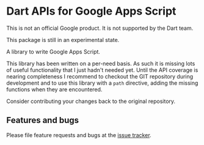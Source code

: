 # Dart APIs for Google Apps Script

This is not an official Google product. It is not supported by the Dart team.

This package is still in an experimental state.

A library to write Google Apps Script.

This library has been written on a per-need basis. As such it is missing lots
of useful functionality that I just hadn't needed yet. Until the API coverage
is nearing completeness I recommend to checkout the GIT repository during
development and to use this library with a `path` directive, adding the missing
functions when they are encountered.

Consider contributing your changes back to the original repository.

## Features and bugs

Please file feature requests and bugs at the [issue tracker][tracker].

[tracker]: https://github.com/google/dart_google_apps/issues
